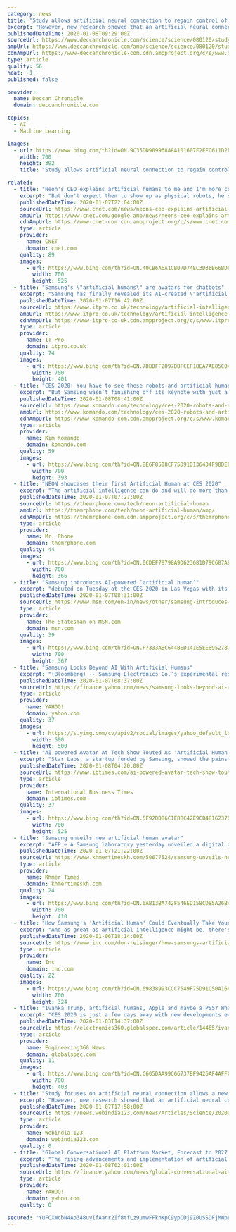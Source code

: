 ```yaml
---
category: news
title: "Study allows artificial neural connection to regain control of paralysed hand"
excerpt: "However, new research showed that an artificial neural connection (ANC ... The researchers will continue to investigate whether extended use of an ANC will enhance the activity of spared neural networks and facilitate functional recovery so that patients will be able to regain voluntary control of paralysed body parts even if they discontinue ..."
publishedDateTime: 2020-01-08T09:29:00Z
sourceUrl: https://www.deccanchronicle.com/science/science/080120/study-allows-artificial-neural-connection-to-regain-control-of-paralys.html
ampUrl: https://www.deccanchronicle.com/amp/science/science/080120/study-allows-artificial-neural-connection-to-regain-control-of-paralys.html
cdnAmpUrl: https://www-deccanchronicle-com.cdn.ampproject.org/c/s/www.deccanchronicle.com/amp/science/science/080120/study-allows-artificial-neural-connection-to-regain-control-of-paralys.html
type: article
quality: 56
heat: -1
published: false

provider:
  name: Deccan Chronicle
  domain: deccanchronicle.com

topics:
  - AI
  - Machine Learning

images:
  - url: https://www.bing.com/th?id=ON.9C35DD909968A8A101607F2EFC611D2F
    width: 700
    height: 392
    title: "Study allows artificial neural connection to regain control of paralysed hand"

related:
  - title: "Neon's CEO explains artificial humans to me and I'm more confused than ever"
    excerpt: "But don't expect them to show up as physical robots, he said. That's not the plan for Neon ... Mistry envision Neons to be sort of a digital version of a \"dear diary\" or a close confidant. They're run by advanced artificial intelligence, and they're constantly learning and building memories from their interactions with you."
    publishedDateTime: 2020-01-07T22:04:00Z
    sourceUrl: https://www.cnet.com/news/neons-ceo-explains-artificial-humans-to-me-and-im-more-confused-than-ever/
    ampUrl: https://www.cnet.com/google-amp/news/neons-ceo-explains-artificial-humans-to-me-and-im-more-confused-than-ever/
    cdnAmpUrl: https://www-cnet-com.cdn.ampproject.org/c/s/www.cnet.com/google-amp/news/neons-ceo-explains-artificial-humans-to-me-and-im-more-confused-than-ever/
    type: article
    provider:
      name: CNET
      domain: cnet.com
    quality: 89
    images:
      - url: https://www.bing.com/th?id=ON.40CB6A6A1CB07D74EC3D36B66BD64965
        width: 700
        height: 525
  - title: "Samsung's \"artificial humans\" are avatars for chatbots"
    excerpt: "Samsung has finally revealed its AI-created \"artificial humans\" – and they're essentially clever fronts for chatbots ... “In the near future, one will be able to license or subscribe to a Neon as a service representative, a financial advisor, a healthcare provider, or a concierge,\" the company says. \"Over time, Neons will work as TV ..."
    publishedDateTime: 2020-01-07T16:42:00Z
    sourceUrl: https://www.itpro.co.uk/technology/artificial-intelligence-ai/354475/samsungs-artificial-humans-are-avatars-for-chatbots
    ampUrl: https://www.itpro.co.uk/technology/artificial-intelligence-ai/354475/samsungs-artificial-humans-are-avatars-for-chatbots?amp
    cdnAmpUrl: https://www-itpro-co-uk.cdn.ampproject.org/c/s/www.itpro.co.uk/technology/artificial-intelligence-ai/354475/samsungs-artificial-humans-are-avatars-for-chatbots?amp
    type: article
    provider:
      name: IT Pro
      domain: itpro.co.uk
    quality: 74
    images:
      - url: https://www.bing.com/th?id=ON.7DBDFF2097DBFCEF18EA7AE85C04002E
        width: 700
        height: 401
  - title: "CES 2020: You have to see these robots and artificial humans"
    excerpt: "But Samsung wasn’t finishing off its keynote with just a little robot. The company has much larger ambitions in the world of AI, and its Neon project shows the unique direction it’s choosing to take. Unlike our popular conception of artificial intelligence and android-like creations, Neon boasts a palette of “Artificial Humans” that ..."
    publishedDateTime: 2020-01-08T08:41:00Z
    sourceUrl: https://www.komando.com/technology/ces-2020-robots-and-artificial-humans/700492/
    ampUrl: https://www.komando.com/technology/ces-2020-robots-and-artificial-humans/700492/?amp
    cdnAmpUrl: https://www-komando-com.cdn.ampproject.org/c/s/www.komando.com/technology/ces-2020-robots-and-artificial-humans/700492/?amp
    type: article
    provider:
      name: Kim Komando
      domain: komando.com
    quality: 59
    images:
      - url: https://www.bing.com/th?id=ON.BE6F8508CF75D91D136434F98DE0F468
        width: 700
        height: 393
  - title: "NEON showcases their first Artificial Human at CES 2020"
    excerpt: "The artificial intelligence can do and will do more than just giving weather updates and ... In the near future, one will be able to license or subscribe to a NEON as a service representative, a financial advisor, a healthcare provider, or a concierge. What do you guys think of the NEONs? Will we have such a future? Let us know what you ..."
    publishedDateTime: 2020-01-07T07:27:00Z
    sourceUrl: https://themrphone.com/tech/neon-artificial-human
    ampUrl: https://themrphone.com/tech/neon-artificial-human/amp/
    cdnAmpUrl: https://themrphone-com.cdn.ampproject.org/c/s/themrphone.com/tech/neon-artificial-human/amp/
    type: article
    provider:
      name: Mr. Phone
      domain: themrphone.com
    quality: 44
    images:
      - url: https://www.bing.com/th?id=ON.0CDEF78798A9D623681D79C687AEF0E8
        width: 700
        height: 366
  - title: "Samsung introduces AI-powered ‘artificial human’"
    excerpt: "debuted on Tuesday at the CES 2020 in Las Vegas with its ‘Artificial Human’ project called, Neon. Project Neon makes digital human avatars look extremely real and the company claims that the avatars are able to “converse and sympathize” like real people."
    publishedDateTime: 2020-01-07T08:31:00Z
    sourceUrl: https://www.msn.com/en-in/news/other/samsung-introduces-ai-powered-e2-80-98artificial-human-e2-80-99/ar-BBYGTGd
    type: article
    provider:
      name: The Statesman on MSN.com
      domain: msn.com
    quality: 39
    images:
      - url: https://www.bing.com/th?id=ON.F7333ABC644BED141E5EE89527871990
        width: 700
        height: 367
  - title: "Samsung Looks Beyond AI With Artificial Humans"
    excerpt: "(Bloomberg) -- Samsung Electronics Co.’s experimental research arm has brought to CES 2020 a demonstration of what it calls the world’s first artificial human, a virtual simulation of a human intelligence that learns, converses and sympathizes like a regular person. Each simulated human -- which would exist only on screens, not in the real ..."
    publishedDateTime: 2020-01-07T08:37:00Z
    sourceUrl: https://finance.yahoo.com/news/samsung-looks-beyond-ai-artificial-070015061.html
    type: article
    provider:
      name: YAHOO!
      domain: yahoo.com
    quality: 37
    images:
      - url: https://s.yimg.com/cv/apiv2/social/images/yahoo_default_logo.png
        width: 500
        height: 500
  - title: "AI-powered Avatar At Tech Show Touted As 'Artificial Human'"
    excerpt: "Star Labs, a startup funded by Samsung, showed the painstakingly detailed AI-powered, two-dimensional digital creations to a large crowd, saying they are able to \"converse and sympathize\" like real people. A demonstration at CES showed conversations and gestures from the digital creations modeled after real humans. According to the California ..."
    publishedDateTime: 2020-01-08T04:20:00Z
    sourceUrl: https://www.ibtimes.com/ai-powered-avatar-tech-show-touted-artificial-human-2897632
    type: article
    provider:
      name: International Business Times
      domain: ibtimes.com
    quality: 37
    images:
      - url: https://www.bing.com/th?id=ON.5F92DD86C1E8BC42E9CB4816237E31EB
        width: 700
        height: 525
  - title: "Samsung unveils new artificial human avatar"
    excerpt: "AFP – A Samsung laboratory yesterday unveiled a digital avatar it described as an artificial intelligence-powered “artificial human”, claiming ... The NEON creators said the new virtual humans are the product of advances in technologies including neural networks and computational reality. According to Star Labs, NEON is inspired ..."
    publishedDateTime: 2020-01-07T21:22:00Z
    sourceUrl: https://www.khmertimeskh.com/50677524/samsung-unveils-new-artificial-human-avatar
    type: article
    provider:
      name: Khmer Times
      domain: khmertimeskh.com
    quality: 24
    images:
      - url: https://www.bing.com/th?id=ON.6AB13BA742F546ED158CD85A26B4653C
        width: 700
        height: 410
  - title: "How Samsung's 'Artificial Human' Could Eventually Take Your Job"
    excerpt: "And as great as artificial intelligence might be, there's no guarantee that it'll work as well as a human being. But alas, Samsung is moving towards the concept. And soon enough, we might be seeing \"artificial humans\" transform the office. The opinions expressed here by Inc.com columnists are their own, not those of Inc.com."
    publishedDateTime: 2020-01-06T18:14:00Z
    sourceUrl: https://www.inc.com/don-reisinger/how-samsungs-artificial-human-could-eventually-take-your-job.html
    type: article
    provider:
      name: Inc
      domain: inc.com
    quality: 22
    images:
      - url: https://www.bing.com/th?id=ON.69838993CCC7549F75D91C50A1669986
        width: 700
        height: 324
  - title: "Ivanka Trump, artificial humans, Apple and maybe a PS5? What to expect from this year’s CES 2020"
    excerpt: "CES 2020 is just a few days away with new developments expected in the realm of robotics, consumer electronics, 5G, artificial intelligence (AI) and autonomous driving. Also, Apple Inc. will be making a rare appearance at CES this year. The last time the company appeared at the annual tradeshow was way back in 1992. While the company won’t be ..."
    publishedDateTime: 2020-01-03T14:37:00Z
    sourceUrl: https://electronics360.globalspec.com/article/14465/ivanka-trump-artificial-humans-apple-and-maybe-a-ps5-what-to-expect-from-this-year-s-ces-2020
    type: article
    provider:
      name: Engineering360 News
      domain: globalspec.com
    quality: 11
    images:
      - url: https://www.bing.com/th?id=ON.C605DAA99C66737BF9426AF4AFFCD1BF
        width: 700
        height: 403
  - title: "Study focuses on artificial neural connection allows a new cortical site to control hand movements"
    excerpt: "However, new research showed that an artificial neural connection (ANC ... The researchers will continue to investigate whether extended use of an ANC will enhance the activity of spared neural networks and facilitate functional recovery so that patients will be able to regain voluntary control of paralysed body parts even if they discontinue ..."
    publishedDateTime: 2020-01-07T17:58:00Z
    sourceUrl: https://news.webindia123.com/news/Articles/Science/20200107/3485716.html
    type: article
    provider:
      name: Webindia 123
      domain: webindia123.com
    quality: 0
  - title: "Global Conversational AI Platform Market, Forecast to 2027 Featuring Profilings on Microsoft, LiveChat, CM, Alphabet, and Artificial Solutions"
    excerpt: "The rising advancements and implementation of artificial intelligence in assisting systems powered by automated solutions help the users in restaurant reservations, ordering food and other similar services. The customer support service industry is gaining momentum especially with the implementation of Artificial Intelligence technology ..."
    publishedDateTime: 2020-01-08T02:01:00Z
    sourceUrl: https://finance.yahoo.com/news/global-conversational-ai-platform-market-173000661.html
    type: article
    provider:
      name: YAHOO!
      domain: yahoo.com
    quality: 0

secured: "YuFCXWcbN4Ao348uvIfAanr2If8tfLz9umwFFkhKpC9ypCDj9Z0USSDFjMWpPWVxuUXqmfbi621vu6z+VBO1FXflh7/zBBZlu4FXwGXH0q+UtWsFE9/SIjBhPaOPhQLiTdcUEzNZ718eIpeyGAQMVZc/8Y0dhgO4mYmz9JZaKuQ94k7djoMmsF3iT88tgkW1/z9EPdIZTAa9rKJZ2jV88GQUxmlMFGgJeFrisuX9fc81lCalhHWTOVCMkdH6VNRqQtzIW7Aylc5onodKsfwViw==;Ldf300w7ipS3iq+crGm0/Q=="
---
```


